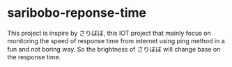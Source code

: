 # saribobo-reponse-time
This project is inspire by さりぼぼ, this IOT project that mainly focus on monitoring the speed of response time from internet using ping method in a fun and not boring way. So the brightness of さりぼぼ will change base on the response time.
